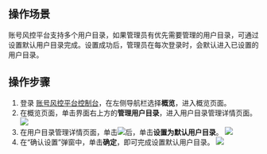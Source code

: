 ## 操作场景
账号风控平台支持多个用户目录，如果管理员有优先需要管理的用户目录，可通过设置默认用户目录完成。设置成功后，管理员在每次登录时，会默认进入已设置的用户目录。

## 操作步骤
1. 登录 [账号风控平台控制台](https://console.cloud.tencent.com/ciam/)，在左侧导航栏选择**概览**，进入概览页面。
2. 在概览页面，单击界面右上方的**管理用户目录**，进入用户目录管理详情页面。
![](https://main.qcloudimg.com/raw/4a6ede8bc019f767de5d96bc404a8188.png)
3. 在用户目录管理详情页面，单击![](https://main.qcloudimg.com/raw/1ac336a5dc7945726e71a9da56cdcdbb.png)后，单击**设置为默认用户目录**。
![](https://qcloudimg.tencent-cloud.cn/raw/57448c3271c9c792282f8bce9172cfd8.png)
4. 在“确认设置”弹窗中，单击**确定**，即可完成设置默认用户目录。
![](https://main.qcloudimg.com/raw/aea19ec879a03b6edfb5060f202cfef2.png)
